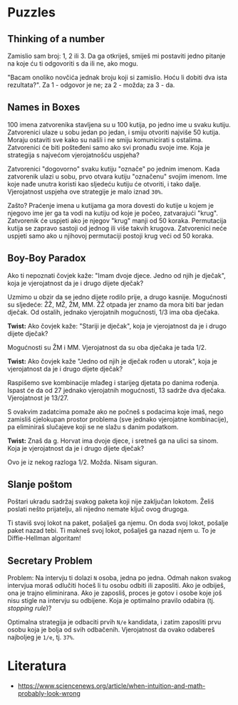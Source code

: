 # Puzzles

## Thinking of a number

Zamislio sam broj: 1, 2 ili 3. Da ga otkriješ, smiješ mi postaviti jedno pitanje na koje ću ti odgovoriti s da ili ne, ako mogu.

"Bacam onoliko novčića jednak broju koji si zamislio. Hoću li dobiti dva ista rezultata?". Za 1 - odgovor je ne; za 2 - možda; za 3 - da.

## Names in Boxes

100 imena zatvorenika stavljena su u 100 kutija, po jedno ime u svaku kutiju. Zatvorenici ulaze u sobu jedan po jedan, i smiju otvoriti najviše 50 kutija. Moraju ostaviti sve kako su našli i ne smiju komunicirati s ostalima. Zatvorenici će biti pošteđeni samo ako svi pronađu svoje ime. Koja je strategija s najvećom vjerojatnošću uspjeha?

Zatvorenici "dogovorno" svaku kutiju "označe" po jednim imenom. Kada zatvorenik ulazi u sobu, prvo otvara kutiju "označenu" svojim imenom. Ime koje nađe unutra koristi kao sljedeću kutiju će otvoriti, i tako dalje. Vjerojatnost uspjeha ove strategije je malo iznad `30%`.

Zašto? Praćenje imena u kutijama ga mora dovesti do kutije u kojem je njegovo ime jer ga ta vodi na kutiju od koje je počeo, zatvarajući "krug". Zatvorenik će uspjeti ako je njegov "krug" manji od 50 koraka. Permutacija kutija se zapravo sastoji od jednog ili više takvih krugova. Zatvorenici neće uspjeti samo ako u njihovoj permutaciji postoji krug veći od 50 koraka.

## Boy-Boy Paradox

Ako ti nepoznati čovjek kaže: "Imam dvoje djece. Jedno od njih je dječak", koja je vjerojatnost da je i drugo dijete dječak?

Uzmimo u obzir da se jedno dijete rodilo prije, a drugo kasnije. Mogućnosti su sljedeće: ŽŽ, MŽ, ŽM, MM. ŽŽ otpada jer znamo da mora biti bar jedan dječak. Od ostalih, jednako vjerojatnih mogućnosti, 1/3 ima oba dječaka.

**Twist:** Ako čovjek kaže: "Stariji je dječak", koja je vjerojatnost da je i drugo dijete dječak?

Mogućnosti su ŽM i MM. Vjerojatnost da su oba dječaka je tada 1/2.

**Twist:** Ako čovjek kaže "Jedno od njih je dječak rođen u utorak", koja je vjerojatnost da je i drugo dijete dječak?

Raspišemo sve kombinacije mlađeg i starijeg djetata po danima rođenja. Ispast će da od 27 jednako vjerojatnih mogućnosti, 13 sadrže dva dječaka. Vjerojatnost je 13/27.

S ovakvim zadatcima pomaže ako ne počneš s podacima koje imaš, nego zamisliš cjelokupan prostor problema (sve jednako vjerojatne kombinacije), pa eliminiraš slučajeve koji se ne slažu s danim podatkom.

**Twist:** Znaš da g. Horvat ima dvoje djece, i sretneš ga na ulici sa sinom. Koja je vjerojatnost da je i drugo dijete dječak?

Ovo je iz nekog razloga 1/2. Možda. Nisam siguran.

## Slanje poštom

Poštari ukradu sadržaj svakog paketa koji nije zaključan lokotom. Želiš poslati nešto prijatelju, ali nijedno nemate ključ ovog drugoga.

Ti staviš svoj lokot na paket, pošalješ ga njemu. On doda svoj lokot, pošalje paket nazad tebi. Ti makneš svoj lokot, pošalješ ga nazad njem u. To je Diffie-Hellman algoritam!

## Secretary Problem

Problem: Na intervju ti dolazi `N` osoba, jedna po jedna. Odmah nakon svakog intervjua moraš odlučiti hoćeš li tu osobu odbiti ili zaposliti. Ako je odbiješ, ona je trajno eliminirana. Ako je zaposliš, proces je gotov i osobe koje još nisu stigle na intervju su odbijene. Koja je optimalno pravilo odabira (tj. *stopping rule*)?

Optimalna strategija je odbaciti prvih `N/e` kandidata, i zatim zaposliti prvu osobu koja je bolja od svih odbačenih. Vjerojatnost da ovako odabereš najboljeg je `1/e`, tj. `37%`.

# Literatura

* https://www.sciencenews.org/article/when-intuition-and-math-probably-look-wrong


